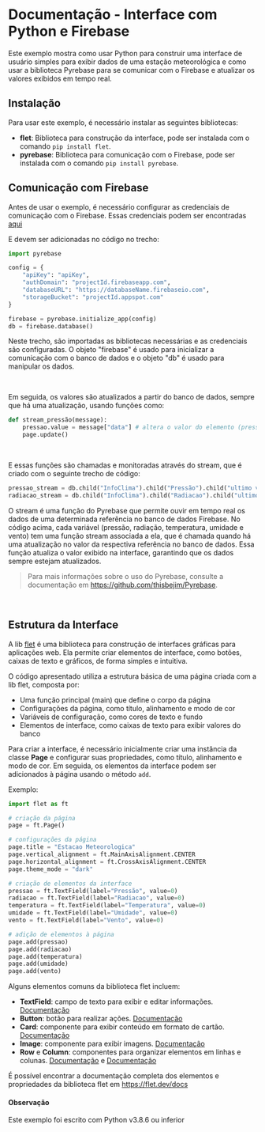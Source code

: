 # Documentação - Interface com Python e Firebase
Este exemplo mostra como usar Python para construir uma interface de usuário simples para exibir dados de uma estação meteorológica e como usar a biblioteca Pyrebase para se comunicar com o Firebase e atualizar os valores exibidos em tempo real.

## Instalação
Para usar este exemplo, é necessário instalar as seguintes bibliotecas:

* **flet**: Biblioteca para construção da interface, pode ser instalada com o comando `pip install flet`.
* **pyrebase**: Biblioteca para comunicação com o Firebase, pode ser instalada com o comando `pip install pyrebase`.

## Comunicação com Firebase
Antes de usar o exemplo, é necessário configurar as credenciais de comunicação com o Firebase. Essas credenciais podem ser encontradas [aqui](https://console.firebase.google.com/u/0/project/***REMOVED***/settings/general/web:MTZhYzBhNjMtY2JiNy00ZmM5LTlhYzgtMmEwOWM1MzJkOWZi?hl=pt)

E devem ser adicionadas no código no trecho:

```python
import pyrebase

config = {
    "apiKey": "apiKey",
    "authDomain": "projectId.firebaseapp.com",
    "databaseURL": "https://databaseName.firebaseio.com",
    "storageBucket": "projectId.appspot.com"
}

firebase = pyrebase.initialize_app(config)
db = firebase.database()

```
Neste trecho, são importadas as bibliotecas necessárias e as credenciais são configuradas. O objeto "firebase" é usado para inicializar a comunicação com o banco de dados e o objeto "db" é usado para manipular os dados.

<br>

Em seguida, os valores são atualizados a partir do banco de dados, sempre que há uma atualização, usando funções como:

```python
def stream_pressão(message):
    pressao.value = message["data"] # altera o valor do elemento (pressao.value) e atualiza
    page.update()
```

<br>

E essas funções são chamadas e monitoradas através do stream, que é criado com o seguinte trecho de código:

```python
pressao_stream = db.child("InfoClima").child("Pressão").child("ultimo valor").stream(stream_pressão)
radiacao_stream = db.child("InfoClima").child("Radiacao").child("ultimo valor").stream(stream_radiac
```

O stream é uma função do Pyrebase que permite ouvir em tempo real os dados de uma determinada referência no banco de dados Firebase. No código acima, cada variável (pressão, radiação, temperatura, umidade e vento) tem uma função stream associada a ela, que é chamada quando há uma atualização no valor da respectiva referência no banco de dados. Essa função atualiza o valor exibido na interface, garantindo que os dados sempre estejam atualizados.

> Para mais informações sobre o uso do Pyrebase, consulte a documentação em https://github.com/thisbejim/Pyrebase.

<br>

## Estrutura da Interface
A lib [flet](https://flet.dev/) é uma biblioteca para construção de interfaces gráficas para aplicações web. Ela permite criar elementos de interface, como botões, caixas de texto e gráficos, de forma simples e intuitiva.

O código apresentado utiliza a estrutura básica de uma página criada com a lib flet, composta por:

* Uma função principal (main) que define o corpo da página
* Configurações da página, como título, alinhamento e modo de cor
* Variáveis de configuração, como cores de texto e fundo
* Elementos de interface, como caixas de texto para exibir valores do banco

Para criar a interface, é necessário inicialmente criar uma instância da classe **Page** e configurar suas propriedades, como título, alinhamento e modo de cor. Em seguida, os elementos da interface podem ser adicionados à página usando o método `add`. 

Exemplo:

```python
import flet as ft

# criação da página
page = ft.Page()

# configurações da página
page.title = "Estacao Meteorologica"
page.vertical_alignment = ft.MainAxisAlignment.CENTER
page.horizontal_alignment = ft.CrossAxisAlignment.CENTER
page.theme_mode = "dark"

# criação de elementos da interface
pressao = ft.TextField(label="Pressão", value=0)
radiacao = ft.TextField(label="Radiacao", value=0)
temperatura = ft.TextField(label="Temperatura", value=0)
umidade = ft.TextField(label="Umidade", value=0)
vento = ft.TextField(label="Vento", value=0)

# adição de elementos à página
page.add(pressao)
page.add(radiacao)
page.add(temperatura)
page.add(umidade)
page.add(vento)
```

Alguns elementos comuns da biblioteca flet incluem:

* **TextField**: campo de texto para exibir e editar informações. [Documentação](https://flet.dev/docs/controls/textfield)
* **Button**: botão para realizar ações. [Documentação](https://flet.dev/docs/controls/buttons)
* **Card**: componente para exibir conteúdo em formato de cartão. [Documentação](https://flet.dev/docs/controls/card)
* **Image**: componente para exibir imagens. [Documentação](https://flet.dev/docs/controls/image)
* **Row** e **Column**: componentes para organizar elementos em linhas e colunas. [Documentação](https://flet.dev/docs/controls/row) e [Documentação](https://flet.dev/docs/controls/column)

É possível encontrar a documentação completa dos elementos e propriedades da biblioteca flet em https://flet.dev/docs

#### Observação
Este exemplo foi escrito com Python v3.8.6 ou inferior
